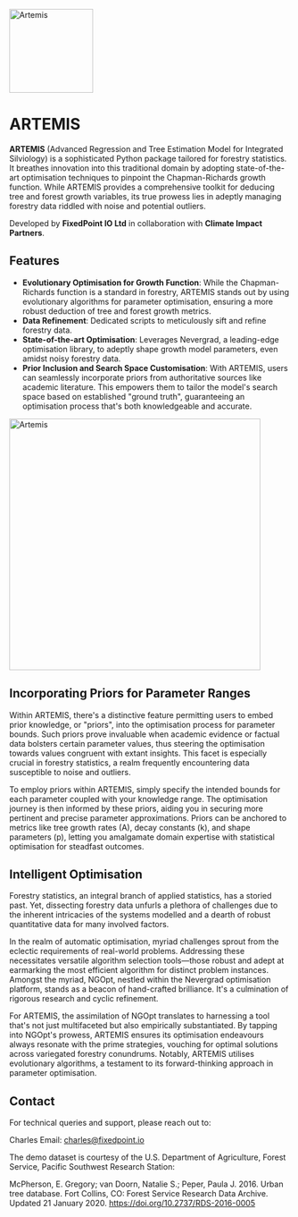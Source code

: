 <p align="centre">
  <a href="https://github.com/fixedpointexperimental/Artemis">
    <img src="https://github.com/fixedpointexperimental/Artemis/blob/main/images/artemis.jpg" alt="Artemis" width="150">
  </a>
</p>

# ARTEMIS

**ARTEMIS** (Advanced Regression and Tree Estimation Model for Integrated Silviology) is a sophisticated Python package tailored for forestry statistics. It breathes innovation into this traditional domain by adopting state-of-the-art optimisation techniques to pinpoint the Chapman-Richards growth function. While ARTEMIS provides a comprehensive toolkit for deducing tree and forest growth variables, its true prowess lies in adeptly managing forestry data riddled with noise and potential outliers.

Developed by **FixedPoint IO Ltd** in collaboration with **Climate Impact Partners**.

## Features

- **Evolutionary Optimisation for Growth Function**: While the Chapman-Richards function is a standard in forestry, ARTEMIS stands out by using evolutionary algorithms for parameter optimisation, ensuring a more robust deduction of tree and forest growth metrics.
- **Data Refinement**: Dedicated scripts to meticulously sift and refine forestry data.
- **State-of-the-art Optimisation**: Leverages Nevergrad, a leading-edge optimisation library, to adeptly shape growth model parameters, even amidst noisy forestry data.
- **Prior Inclusion and Search Space Customisation**: With ARTEMIS, users can seamlessly incorporate priors from authoritative sources like academic literature. This empowers them to tailor the model's search space based on established "ground truth", guaranteeing an optimisation process that's both knowledgeable and accurate.


<p align="centre">
  <a href="(https://github.com/fixedpointexperimental/Artemis)">
    <img src="https://github.com/fixedpointexperimental/Artemis/blob/main/images/3d.png" alt="Artemis" width="450" height="450">
  </a>
</p>

## Incorporating Priors for Parameter Ranges

Within ARTEMIS, there's a distinctive feature permitting users to embed prior knowledge, or "priors", into the optimisation process for parameter bounds. Such priors prove invaluable when academic evidence or factual data bolsters certain parameter values, thus steering the optimisation towards values congruent with extant insights. This facet is especially crucial in forestry statistics, a realm frequently encountering data susceptible to noise and outliers.

To employ priors within ARTEMIS, simply specify the intended bounds for each parameter coupled with your knowledge range. The optimisation journey is then informed by these priors, aiding you in securing more pertinent and precise parameter approximations. Priors can be anchored to metrics like tree growth rates (A), decay constants (k), and shape parameters (p), letting you amalgamate domain expertise with statistical optimisation for steadfast outcomes.

## Intelligent Optimisation

Forestry statistics, an integral branch of applied statistics, has a storied past. Yet, dissecting forestry data unfurls a plethora of challenges due to the inherent intricacies of the systems modelled and a dearth of robust quantitative data for many involved factors. 

In the realm of automatic optimisation, myriad challenges sprout from the eclectic requirements of real-world problems. Addressing these necessitates versatile algorithm selection tools—those robust and adept at earmarking the most efficient algorithm for distinct problem instances. Amongst the myriad, NGOpt, nestled within the Nevergrad optimisation platform, stands as a beacon of hand-crafted brilliance. It's a culmination of rigorous research and cyclic refinement.

For ARTEMIS, the assimilation of NGOpt translates to harnessing a tool that's not just multifaceted but also empirically substantiated. By tapping into NGOpt's prowess, ARTEMIS ensures its optimisation endeavours always resonate with the prime strategies, vouching for optimal solutions across variegated forestry conundrums. Notably, ARTEMIS utilises evolutionary algorithms, a testament to its forward-thinking approach in parameter optimisation.

## Contact

For technical queries and support, please reach out to:

Charles
Email: charles@fixedpoint.io

The demo dataset is courtesy of the U.S. Department of Agriculture, Forest Service, Pacific Southwest Research Station:

McPherson, E. Gregory; van Doorn, Natalie S.; Peper, Paula J. 2016. Urban tree database. Fort Collins, CO: Forest Service Research Data Archive. Updated 21 January 2020. https://doi.org/10.2737/RDS-2016-0005
